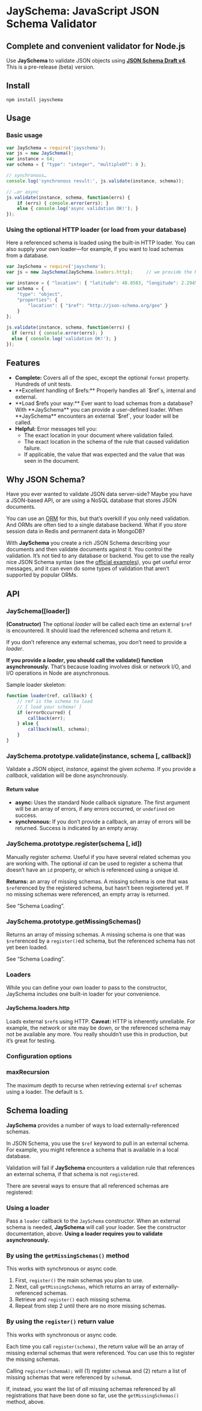 # JaySchema: JavaScript JSON Schema Validator

## Complete and convenient validator for Node.js

Use **JaySchema** to validate JSON objects using [**JSON Schema Draft v4**](http://json-schema.org/documentation.html). This is a pre-release (beta) version.

## Install

    npm install jayschema

## Usage

### Basic usage

```js
var JaySchema = require('jayschema');
var js = new JaySchema();
var instance = 64;
var schema = { "type": "integer", "multipleOf": 8 };

// synchronous…
console.log('synchronous result:', js.validate(instance, schema));

// …or async
js.validate(instance, schema, function(errs) {
    if (errs) { console.error(errs); }
    else { console.log('async validation OK!'); }
});
```
### Using the optional HTTP loader (or load from your database)

Here a referenced schema is loaded using the built-in HTTP loader. You can also supply your own loader—for example, if you want to load schemas from a database.

```js
var JaySchema = require('jayschema');
var js = new JaySchema(JaySchema.loaders.http);     // we provide the HTTP loader here

var instance = { "location": { "latitude": 48.8583, "longitude": 2.2945 } };
var schema = {
    "type": "object",
    "properties": {
        "location": { "$ref": "http://json-schema.org/geo" }
    }
};

js.validate(instance, schema, function(errs) {
  if (errs) { console.error(errs); }
  else { console.log('validation OK!'); }
});
```

## Features

* **Complete:** Covers all of the spec, except the optional `format` property. Hundreds of unit tests.
* **Excellent handling of $refs:** Properly handles all `$ref`s, internal and external.
* **Load $refs your way:** Ever want to load schemas from a database? With **JaySchema** you can provide a user-defined loader. When **JaySchema** encounters an external `$ref`, your loader will be called.
* **Helpful:** Error messages tell you:
	* The exact location in your document where validation failed.
	* The exact location in the schema of the rule that caused validation failure.
	* If applicable, the value that was expected and the value that was seen in the document.

## Why JSON Schema?

Have you ever wanted to validate JSON data server-side? Maybe you have a JSON-based API, or are using a NoSQL database that stores JSON documents.

You can use an [ORM](https://npmjs.org/browse/keyword/orm) for this, but that’s overkill if you only need validation. And ORMs are often tied to a single database backend. What if you store session data in Redis and permanent data in MongoDB?

With **JaySchema** you create a rich JSON Schema describing your documents and then validate documents against it. You control the validation. It’s not tied to any database or backend. You get to use the really nice JSON Schema syntax (see the [official examples](http://json-schema.org/examples.html)), you get useful error messages, and it can even do some types of validation that aren’t supported by popular ORMs.

## API

### JaySchema([loader])

**(Constructor)** The optional *loader* will be called each time an external `$ref` is encountered. It should load the referenced schema and return it.

If you don’t reference any external schemas, you don’t need to provide a *loader*.

**If you provide a *loader*, you should call the validate() function asynchronously.** That’s because loading involves disk or network I/O, and I/O operations in Node are asynchronous.

Sample loader skeleton:

```js
function loader(ref, callback) {
    // ref is the schema to load
    // [ load your schema! ]
    if (errorOccurred) {
        callback(err);
    } else {      
        callback(null, schema);
    }
}
```

### JaySchema.prototype.validate(instance, schema [, callback])

Validate a JSON object, *instance*, against the given *schema*. If you provide a *callback*, validation will be done asynchronously.

#### Return value

* **async:** Uses the standard Node callback signature. The first argument will be an array of errors, if any errors occurred, or `undefined` on success.
* **synchronous:** If you don’t provide a callback, an array of errors will be returned. Success is indicated by an empty array.

### JaySchema.prototype.register(schema [, id])

Manually register *schema*. Useful if you have several related schemas you are working with. The optional *id* can be used to register a schema that doesn’t have an `id` property, or which is referenced using a unique id.

**Returns:** an array of missing schemas. A missing schema is one that was `$ref`erenced by the registered schema, but hasn’t been regisetered yet. If no missing schemas were referenced, an empty array is returned.

See “Schema Loading”.

### JaySchema.prototype.getMissingSchemas()

Returns an array of missing schemas. A missing schema is one that was `$ref`erenced by a `register()`ed schema, but the referenced schema has not yet been loaded.

See “Schema Loading”.

### Loaders

While you can define your own loader to pass to the constructor, JaySchema includes one built-in loader for your convenience.

#### JaySchema.loaders.http

Loads external `$ref`s using HTTP. **Caveat:** HTTP is inherently unreliable. For example, the network or site may be down, or the referenced schema may not be available any more. You really shouldn’t use this in production, but it’s great for testing.

### Configuration options

### maxRecursion

The maximum depth to recurse when retrieving external `$ref` schemas using a loader. The default is `5`.

## Schema loading

**JaySchema** provides a number of ways to load externally-referenced schemas.

In JSON Schema, you use the `$ref` keyword to pull in an external schema. For example, you might reference a schema that is available in a local database.

Validation will fail if **JaySchema** encounters a validation rule that references an external schema, if that schema is not `register`ed.

There are several ways to ensure that all referenced schemas are registered:

### Using a loader

Pass a `loader` callback to the `JaySchema` constructor. When an external schema is needed, **JaySchema** will call your loader. See the constructor documentation, above. **Using a loader requires you to validate asynchronously.**

### By using the `getMissingSchemas()` method

This works with synchronous or async code.

1. First, `register()` the main schemas you plan to use.
2. Next, call `getMissingSchemas`, which returns an array of externally-referenced schemas. 
3. Retrieve and `register()` each missing schema.
4. Repeat from step 2 until there are no more missing schemas.

### By using the `register()` return value

This works with synchronous or async code.

Each time you call `register(schema)`, the return value will be an array of missing external schemas that were referenced. You can use this to register the missing schemas.

Calling `register(schemaA);` will (1) register `schemaA` and (2) return a list of missing schemas that were referenced by `schemaA`.

If, instead, you want the list of *all* missing schemas referenced by all registrations that have been done so far, use the `getMissingSchemas()` method, above.